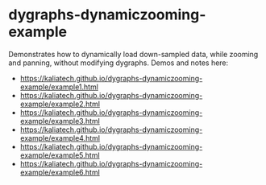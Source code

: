 dygraphs-dynamiczooming-example
===============================

Demonstrates how to dynamically load down-sampled data, while zooming and panning, without modifying dygraphs. Demos and notes here:

 * https://kaliatech.github.io/dygraphs-dynamiczooming-example/example1.html
 * https://kaliatech.github.io/dygraphs-dynamiczooming-example/example2.html
 * https://kaliatech.github.io/dygraphs-dynamiczooming-example/example3.html
 * https://kaliatech.github.io/dygraphs-dynamiczooming-example/example4.html
 * https://kaliatech.github.io/dygraphs-dynamiczooming-example/example5.html
 * https://kaliatech.github.io/dygraphs-dynamiczooming-example/example6.html



